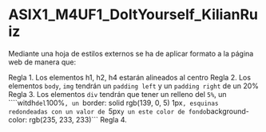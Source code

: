 # ASIX1_M4UF1_DoItYourself_KilianRuiz
Mediante una hoja de estilos externos se ha de aplicar formato a la página web de manera que:

Regla 1. Los elementos h1, h2, h4 estarán alineados al centro
Regla 2. Los elementos ```body```, ```img``` tendrán un ```padding left``` y un ```padding right``` de un 20%
Regla 3. Los elementos ```div```  tendrán que tener un relleno del ```5%```, un ````witdh``` del ```100%```, un ```border: solid rgb(139, 0, 5) 1px```, esquinas redondeadas con un valor de ```5px``` y un este color de fondo ```background-color: rgb(235, 233, 233)```
Regla 4. 
